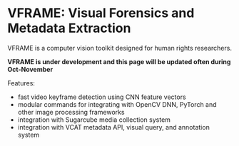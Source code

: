 # VFRAME: Visual Forensics and Metadata Extraction

VFRAME is a computer vision toolkit designed for human rights researchers.

**VFRAME is under development and this page will be updated often during Oct-November**

Features:
 
- fast video keyframe detection using CNN feature vectors
- modular commands for integrating with OpenCV DNN, PyTorch and other image processing frameworks
- integration with Sugarcube media collection system
- integration with VCAT metadata API, visual query, and annotation system





